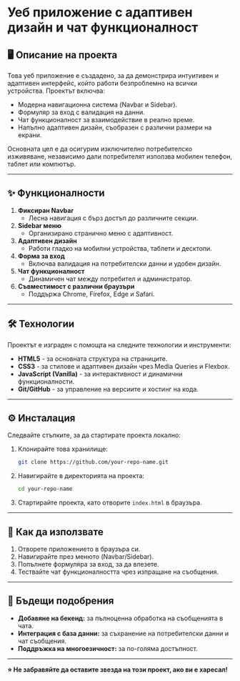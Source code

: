 
# **Уеб приложение с адаптивен дизайн и чат функционалност**

## 🖥️ **Описание на проекта**
Това уеб приложение е създадено, за да демонстрира интуитивен и адаптивен интерфейс, който работи безпроблемно на всички устройства. Проектът включва:
- Модерна навигационна система (Navbar и Sidebar).
- Формуляр за вход с валидация на данни.
- Чат функционалност за взаимодействие в реално време.
- Напълно адаптивен дизайн, съобразен с различни размери на екрани.

Основната цел е да осигурим изключително потребителско изживяване, независимо дали потребителят използва мобилен телефон, таблет или компютър.

---

## ✨ **Функционалности**
1. **Фиксиран Navbar**  
   - Лесна навигация с бърз достъп до различните секции.
2. **Sidebar меню**  
   - Организирано странично меню с адаптивност.
3. **Адаптивен дизайн**  
   - Работи гладко на мобилни устройства, таблети и десктопи.
4. **Форма за вход**  
   - Включва валидация на потребителски данни и удобен дизайн.
5. **Чат функционалност**  
   - Динамичен чат между потребител и администратор.
6. **Съвместимост с различни браузъри**  
   - Поддържа Chrome, Firefox, Edge и Safari.

---

## 🛠️ **Технологии**
Проектът е изграден с помощта на следните технологии и инструменти:
- **HTML5** - за основната структура на страниците.
- **CSS3** - за стилове и адаптивен дизайн чрез Media Queries и Flexbox.
- **JavaScript (Vanilla)** - за интерактивност и динамични функционалности.
- **Git/GitHub** - за управление на версиите и хостинг на кода.

---

## ⚙️ **Инсталация**
Следвайте стъпките, за да стартирате проекта локално:
1. Клонирайте това хранилище:  
   ```bash
   git clone https://github.com/your-repo-name.git
   ```
2. Навигирайте в директорията на проекта:  
   ```bash
   cd your-repo-name
   ```
3. Стартирайте проекта, като отворите `index.html` в браузъра.

---

## 📝 **Как да използвате**
1. Отворете приложението в браузъра си.
2. Навигирайте през менюто (Navbar/Sidebar).
3. Попълнете формуляра за вход, за да влезете.
4. Тествайте чат функционалността чрез изпращане на съобщения.

---

## 🚀 **Бъдещи подобрения**
- **Добавяне на бекенд:** за пълноценна обработка на съобщенията в чата.
- **Интеграция с база данни:** за съхранение на потребителски данни и чат съобщения.
- **Поддръжка на многоезичност:** за по-голяма достъпност.

---

**⭐ Не забравяйте да оставите звезда на този проект, ако ви е харесал!**
